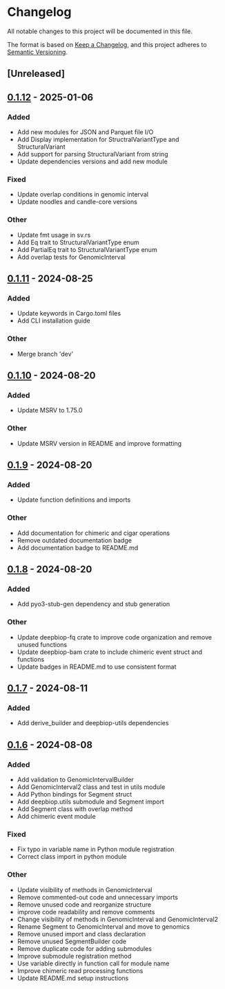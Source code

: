 # Changelog
All notable changes to this project will be documented in this file.

The format is based on [Keep a Changelog](https://keepachangelog.com/en/1.0.0/),
and this project adheres to [Semantic Versioning](https://semver.org/spec/v2.0.0.html).

## [Unreleased]

## [0.1.12](https://github.com/cauliyang/DeepBioP/compare/deepbiop-utils-v0.1.11...deepbiop-utils-v0.1.12) - 2025-01-06

### Added

- Add new modules for JSON and Parquet file I/O
- Add Display implementation for StructralVariantType and StructuralVariant
- Add support for parsing StructuralVariant from string
- Update dependencies versions and add new module

### Fixed

- Update overlap conditions in genomic interval
- Update noodles and candle-core versions

### Other

- Update fmt usage in sv.rs
- Add Eq trait to StructuralVariantType enum
- Add PartialEq trait to StructuralVariantType enum
- Add overlap tests for GenomicInterval

## [0.1.11](https://github.com/cauliyang/DeepBioP/compare/deepbiop-utils-v0.1.10...deepbiop-utils-v0.1.11) - 2024-08-25

### Added
- Update keywords in Cargo.toml files
- Add CLI installation guide

### Other
- Merge branch 'dev'

## [0.1.10](https://github.com/cauliyang/DeepBioP/compare/deepbiop-utils-v0.1.9...deepbiop-utils-v0.1.10) - 2024-08-20

### Added
- Update MSRV to 1.75.0

### Other
- Update MSRV version in README and improve formatting

## [0.1.9](https://github.com/cauliyang/DeepBioP/compare/deepbiop-utils-v0.1.8...deepbiop-utils-v0.1.9) - 2024-08-20

### Added
- Update function definitions and imports

### Other
- Add documentation for chimeric and cigar operations
- Remove outdated documentation badge
- Add documentation badge to README.md

## [0.1.8](https://github.com/cauliyang/DeepBioP/compare/deepbiop-utils-v0.1.7...deepbiop-utils-v0.1.8) - 2024-08-20

### Added
- Add pyo3-stub-gen dependency and stub generation

### Other
- Update deepbiop-fq crate to improve code organization and remove unused functions
- Update deepbiop-bam crate to include chimeric event struct and functions
- Update badges in README.md to use consistent format

## [0.1.7](https://github.com/cauliyang/DeepBioP/compare/deepbiop-utils-v0.1.6...deepbiop-utils-v0.1.7) - 2024-08-11

### Added
- Add derive_builder and deepbiop-utils dependencies

## [0.1.6](https://github.com/cauliyang/DeepBioP/compare/deepbiop-utils-v0.1.5...deepbiop-utils-v0.1.6) - 2024-08-08

### Added
- Add validation to GenomicIntervalBuilder
- Add GenomicInterval2 class and test in utils module
- Add Python bindings for Segment struct
- Add deepbiop.utils submodule and Segment import
- Add Segment class with overlap method
- Add chimeric event module

### Fixed
- Fix typo in variable name in Python module registration
- Correct class import in python module

### Other
- Update visibility of methods in GenomicInterval
- Remove commented-out code and unnecessary imports
- Remove unused code and reorganize structure
- improve code readability and remove comments
- Change visibility of methods in GenomicInterval and GenomicInterval2
- Rename Segment to GenomicInterval and move to genomics
- Remove unused import and class declaration
- Remove unused SegmentBuilder code
- Remove duplicate code for adding submodules
- Improve submodule registration method
- Use variable directly in function call for module name
- Improve chimeric read processing functions
- Update README.md setup instructions
